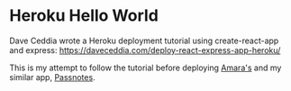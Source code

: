 # Heroku Hello World

Dave Ceddia wrote a Heroku deployment tutorial using create-react-app and express: https://daveceddia.com/deploy-react-express-app-heroku/

This is my attempt to follow the tutorial before deploying [Amara's](https://github.com/amara-j) and my similar app, [Passnotes](https://github.com/azhadsyed/passnotes-react).
